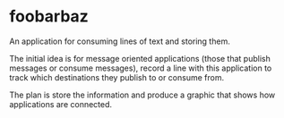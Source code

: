 # foobarbaz

An application for consuming lines of text and storing them.

The initial idea is for message oriented applications (those that publish 
messages or consume messages), record a line with this application to
track which destinations they publish to or consume from.

The plan is store the information and produce a graphic that
shows how applications are connected.